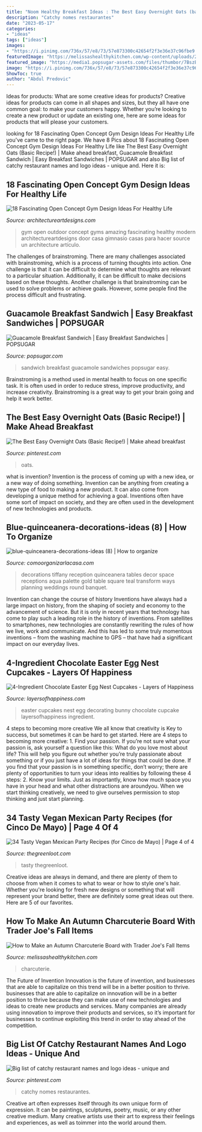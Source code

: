 ```yaml
---
title: "Noom Healthy Breakfast Ideas : The Best Easy Overnight Oats (basic Recipe!)"
description: "Catchy nomes restaurantes"
date: "2023-05-17"
categories:
- "ideas"
tags: ["ideas"]
images:
- "https://i.pinimg.com/736x/57/e8/73/57e873300c42654f2f3e36e37c96fbe9.jpg"
featuredImage: "https://melissashealthykitchen.com/wp-content/uploads/2020/10/image4-7.jpg"
featured_image: "https://media1.popsugar-assets.com/files/thumbor/7BszBxef3HVlCPG525vj6C4b32o/fit-in/728xorig/filters:format_auto-!!-:strip_icc-!!-/2017/11/02/051/n/43405953/20a13a32b05b65ef_guac/i/Guacamole-Breakfast-Sandwich.jpg"
image: "https://i.pinimg.com/736x/57/e8/73/57e873300c42654f2f3e36e37c96fbe9.jpg"
ShowToc: true
author: "Abdul Predovic"
---
```



Ideas for products: What are some creative ideas for products?
Creative ideas for products can come in all shapes and sizes, but they all have one common goal: to make your customers happy. Whether you’re looking to create a new product or update an existing one, here are some ideas for products that will please your customers.

	

		
looking for 18 Fascinating Open Concept Gym Design Ideas For Healthy Life you've came to the right page. We have 8 Pics about 18 Fascinating Open Concept Gym Design Ideas For Healthy Life like The Best Easy Overnight Oats (Basic Recipe!) | Make ahead breakfast, Guacamole Breakfast Sandwich | Easy Breakfast Sandwiches | POPSUGAR and also Big list of catchy restaurant names and logo ideas - unique and. Here it is:
		
    
## 18 Fascinating Open Concept Gym Design Ideas For Healthy Life

<img loading=lazy src="https://www.architectureartdesigns.com/wp-content/uploads/2015/08/624.jpg" onerror="this.onerror=null;this.src='https://tse3.mm.bing.net/th?id=OIP.PTkB95e34SWajtmkNc-NhwHaFE&amp;pid=15.1';" alt="18 Fascinating Open Concept Gym Design Ideas For Healthy Life">

_Source: architectureartdesigns.com_

>gym open outdoor concept gyms amazing fascinating healthy modern architectureartdesigns door casa gimnasio casas para hacer source un architecture artículo. 

	

The challenges of brainstroming.
There are many challenges associated with brainstroming, which is a process of turning thoughts into action. One challenge is that it can be difficult to determine what thoughts are relevant to a particular situation. Additionally, it can be difficult to make decisions based on these thoughts. Another challenge is that brainstroming can be used to solve problems or achieve goals. However, some people find the process difficult and frustrating.

    
## Guacamole Breakfast Sandwich | Easy Breakfast Sandwiches | POPSUGAR

<img loading=lazy src="https://media1.popsugar-assets.com/files/thumbor/7BszBxef3HVlCPG525vj6C4b32o/fit-in/728xorig/filters:format_auto-!!-:strip_icc-!!-/2017/11/02/051/n/43405953/20a13a32b05b65ef_guac/i/Guacamole-Breakfast-Sandwich.jpg" onerror="this.onerror=null;this.src='https://tse4.mm.bing.net/th?id=OIP.jMzI1isS1blrgb9Qgp8zkQHaLH&amp;pid=15.1';" alt="Guacamole Breakfast Sandwich | Easy Breakfast Sandwiches | POPSUGAR">

_Source: popsugar.com_

>sandwich breakfast guacamole sandwiches popsugar easy. 

	

Brainstroming is a method used in mental health to focus on one specific task. It is often used in order to reduce stress, improve productivity, and increase creativity. Brainstroming is a great way to get your brain going and help it work better.

    
## The Best Easy Overnight Oats (Basic Recipe!) | Make Ahead Breakfast

<img loading=lazy src="https://i.pinimg.com/736x/fd/cc/fd/fdccfd875809c1f33b1f069e4e3b5bb3.jpg" onerror="this.onerror=null;this.src='https://tse1.mm.bing.net/th?id=OIP.tDY8T3wg7eNGMj28hPgo1gHaO0&amp;pid=15.1';" alt="The Best Easy Overnight Oats (Basic Recipe!) | Make ahead breakfast">

_Source: pinterest.com_

>oats. 

	

what is invention?
Invention is the process of coming up with a new idea, or a new way of doing something. Invention can be anything from creating a new type of food to making a new product. It can also come from developing a unique method for achieving a goal. Inventions often have some sort of impact on society, and they are often used in the development of new technologies and products.

    
## Blue-quinceanera-decorations-ideas (8) | How To Organize

<img loading=lazy src="https://comoorganizarlacasa.com/en/wp-content/uploads/2016/01/blue-quinceanera-decorations-ideas-8.jpg" onerror="this.onerror=null;this.src='https://tse1.mm.bing.net/th?id=OIP.xL3w_b2kVF8h70nt2uyUDQHaNU&amp;pid=15.1';" alt="blue-quinceanera-decorations-ideas (8) | How to organize">

_Source: comoorganizarlacasa.com_

>decorations tiffany reception quinceanera tables decor space receptions aqua palette gold table square teal transform ways planning weddings round banquet. 

	

Invention can change the course of history
Inventions have always had a large impact on history, from the shaping of society and economy to the advancement of science. But it is only in recent years that technology has come to play such a leading role in the history of inventions. From satellites to smartphones, new technologies are constantly rewriting the rules of how we live, work and communicate. And this has led to some truly momentous inventions – from the washing machine to GPS – that have had a significant impact on our everyday lives.

    
## 4-Ingredient Chocolate Easter Egg Nest Cupcakes - Layers Of Happiness

<img loading=lazy src="http://www.layersofhappiness.com/wp-content/uploads/2016/03/easter-cupcakes-5.jpg" onerror="this.onerror=null;this.src='https://tse4.mm.bing.net/th?id=OIP.Ue3C-6d_jn4ajQUWCRGwwQHaLG&amp;pid=15.1';" alt="4-Ingredient Chocolate Easter Egg Nest Cupcakes - Layers of Happiness">

_Source: layersofhappiness.com_

>easter cupcakes nest egg decorating bunny chocolate cupcake layersofhappiness ingredient. 

	

4 steps to becoming more creative
We all know that creativity is Key to success, but sometimes it can be hard to get started. Here are 4 steps to becoming more creative: 1. Find your passion. If you’re not sure what your passion is, ask yourself a question like this: What do you love most about life? This will help you figure out whether you’re truly passionate about something or if you just have a lot of ideas for things that could be done. If you find that your passion is in something specific, don’t worry; there are plenty of opportunities to turn your ideas into realities by following these 4 steps: 
2. Know your limits. Just as importantly, know how much space you have in your head and what other distractions are aroundyou. When we start thinking creatively, we need to give ourselves permission to stop thinking and just start planning.

    
## 34 Tasty Vegan Mexican Party Recipes (for Cinco De Mayo) | Page 4 Of 4

<img loading=lazy src="https://thegreenloot.com/wp-content/uploads/2018/04/vegan-mexican-party-recipes-cinco-mayo-27.jpg" onerror="this.onerror=null;this.src='https://tse3.mm.bing.net/th?id=OIP.BYeSc8arRowwsS1EAQ5ytwHaJ4&amp;pid=15.1';" alt="34 Tasty Vegan Mexican Party Recipes (for Cinco de Mayo) | Page 4 of 4">

_Source: thegreenloot.com_

>tasty thegreenloot. 

	

Creative ideas are always in demand, and there are plenty of them to choose from when it comes to what to wear or how to style one's hair. Whether you're looking for fresh new designs or something that will represent your brand better, there are definitely some great ideas out there. Here are 5 of our favorites.

    
## How To Make An Autumn Charcuterie Board With Trader Joe&#039;s Fall Items

<img loading=lazy src="https://melissashealthykitchen.com/wp-content/uploads/2020/10/image4-7.jpg" onerror="this.onerror=null;this.src='https://tse3.mm.bing.net/th?id=OIP.lwom7PBgK7KypdNHKUgGTgHaJ3&amp;pid=15.1';" alt="How to Make an Autumn Charcuterie Board with Trader Joe&#039;s Fall Items">

_Source: melissashealthykitchen.com_

>charcuterie. 

	

The Future of Invention
Innovation is the future of invention, and businesses that are able to capitalize on this trend will be in a better position to thrive. businesses that are able to capitalize on innovation will be in a better position to thrive because they can make use of new technologies and ideas to create new products and services. Many companies are already using innovation to improve their products and services, so it’s important for businesses to continue exploiting this trend in order to stay ahead of the competition.

    
## Big List Of Catchy Restaurant Names And Logo Ideas - Unique And

<img loading=lazy src="https://i.pinimg.com/736x/57/e8/73/57e873300c42654f2f3e36e37c96fbe9.jpg" onerror="this.onerror=null;this.src='https://tse3.mm.bing.net/th?id=OIP.RY5WKkmp028QL8cOq9Dd9gHaLH&amp;pid=15.1';" alt="Big list of catchy restaurant names and logo ideas - unique and">

_Source: pinterest.com_

>catchy nomes restaurantes. 

	

Creative art often expresses itself through its own unique form of expression. It can be paintings, sculptures, poetry, music, or any other creative medium. Many creative artists use their art to express their feelings and experiences, as well as toimmer into the world around them.

